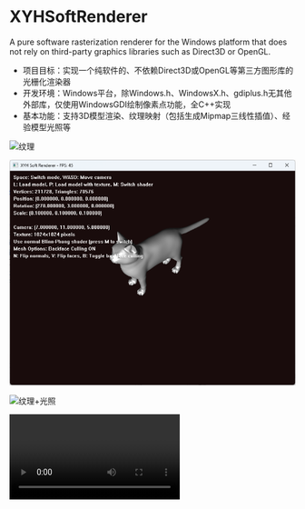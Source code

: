 # XYHSoftRenderer
A pure software rasterization renderer for the Windows platform that does not rely on third-party graphics libraries such as Direct3D or OpenGL.

- 项目目标：实现一个纯软件的、不依赖Direct3D或OpenGL等第三方图形库的光栅化渲染器
- 开发环境：Windows平台，除Windows.h、WindowsX.h、gdiplus.h无其他外部库，仅使用WindowsGDI绘制像素点功能，全C++实现
- 基本功能：支持3D模型渲染、纹理映射（包括生成Mipmap三线性插值）、经验模型光照等

![纹理](D:\Typora\assets\纹理-1744883016374-1.png)

![光照](https://github.com/HenryXu327/XYHSoftRenderer/blob/main/%E5%B1%95%E7%A4%BA%E7%BB%93%E6%9E%9C/%E5%85%89%E7%85%A7.png)

![纹理+光照](D:\Typora\assets\纹理+光照-1744883016374-3.png)

<video src=".\展示结果/演示视频.mp4"></video>

## 
